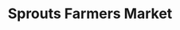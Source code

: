 ---
title: "Sprouts Farmers Market"
url: /greenwood-village/sprouts-farmers-market/
shop: supermarket
---